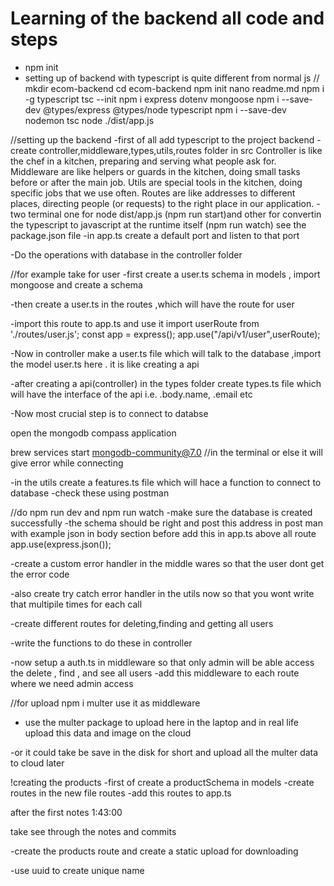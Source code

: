 # Learning of the backend all code and steps 

- npm init
- setting up of backend with typescript is quite different from normal js
//  mkdir ecom-backend
  cd ecom-backend
  npm init
  nano readme.md
  npm i -g typescript
  tsc --init
  npm i express dotenv mongoose
  npm i --save-dev @types/express @types/node typescript
  npm i --save-dev nodemon
  tsc
  node ./dist/app.js

//setting up the backend
 -first of all add typescript to the project backend
 -create controller,middleware,types,utils,routes folder in src
 Controller is like the chef in a kitchen, preparing and serving what people ask for.
Middleware are like helpers or guards in the kitchen, doing small tasks before or after the main job.
Utils are special tools in the kitchen, doing specific jobs that we use often.
Routes are like addresses to different places, directing people (or requests) to the right place in our application.
 -two terminal one for node dist/app.js (npm run start)and other for convertin the typescript to javascript at the runtime itself (npm run watch) see the package.json file
 -in app.ts  create a default port and listen to that port

 -Do the operations with database in the controller folder

//for example take for user
 -first create a user.ts schema in models , import mongoose and create a schema

 -then create a user.ts in the routes ,which will have the route for user 

 -import this route to app.ts and use it 
 import userRoute from './routes/user.js';
 const app = express();
 app.use("/api/v1/user",userRoute);

 -Now in controller make a user.ts file which will talk to the database ,import the model user.ts here . it is like creating a api

 -after creating a api(controller) in the types folder create types.ts file which will have the interface of the api i.e. .body.name, .email etc 

-Now most crucial step is to connect to databse 

open the mongodb compass application

brew services start mongodb-community@7.0 //in the terminal or else it will give error while connecting


 -in the utils create a features.ts file which will hace a function to connect to database
 -check these using postman

 //do npm run dev and npm run watch
 -make sure the database is created successfully
 -the schema should be right and post this address in post man with example json in body section before add this in app.ts above all route app.use(express.json());
 
 -create a custom error handler in the middle wares so that the user dont get the error code

-also create try catch error handler in the utils now so that you wont write that multipile times for each call

-create different routes for deleting,finding and getting all users

-write the functions to do these in controller

-now setup a auth.ts in middleware so that only admin will be able access the delete , find , and see all users
-add this  middleware to each route where we need admin access

//for upload
npm i multer
use it as middleware
- use the multer package to upload here in the laptop and in real life upload this data and image on the cloud

-or it could take be save in the disk for short and upload all the multer data to cloud later

!creating the products 
-first of create a productSchema in models
-create routes in the new file routes
-add this routes to app.ts

after the first notes 1:43:00

take see through the notes and commits

-create the products route and create a static upload for downloading 

-use uuid to create unique name

